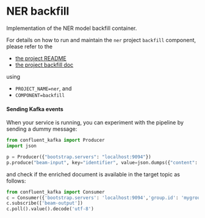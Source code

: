 # NER backfill

Implementation of the NER model backfill container.

For details on how to run and maintain the `ner` project `backfill` component, please refer
to the
- [the project README](../README.md)
- [the project backfill doc](../../docs/05_backfill.md)

using

- `PROJECT_NAME=ner`, and
- `COMPONENT=backfill`


#### Sending Kafka events

When your service is running, you can experiment with the pipeline by sending a dummy message:

```python
from confluent_kafka import Producer
import json

p = Producer({"bootstrap.servers": "localhost:9094"})
p.produce("beam-input", key="identifier", value=json.dumps({"content": "Google is a tech company", "language": "en"}))
```

and check if the enriched document is available in the target topic as follows:


```python
from confluent_kafka import Consumer
c = Consumer({'bootstrap.servers': 'localhost:9094','group.id': 'mygroup','auto.offset.reset': 'earliest'})
c.subscribe(['beam-output'])
c.poll().value().decode('utf-8')
```

